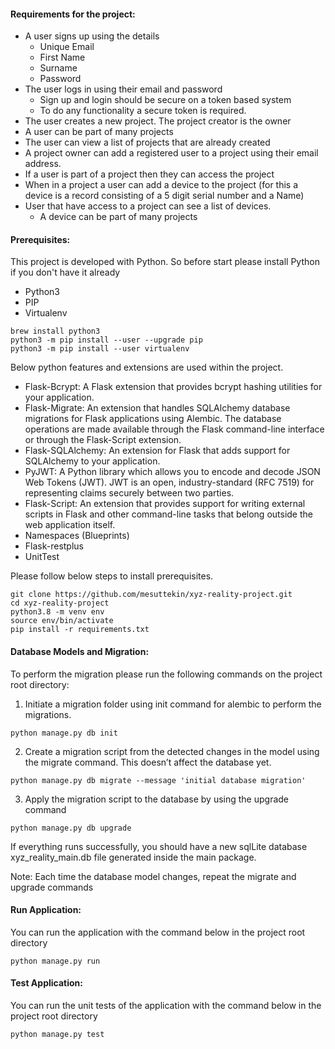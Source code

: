 #### Requirements for the project:
* A user signs up using the details
    * Unique Email
    * First Name
    * Surname
    * Password
* The user logs in using their email and password
    * Sign up and login should be secure on a token based system
    * To do any functionality a secure token is required.
* The user creates a new project.  The project creator is the owner
* A user can be part of many projects
* The user can view a list of projects that are already created
* A project owner can add a registered user to a project using their email address.
* If a user is part of a project then they can access the project
* When in a project a user can add a device to the project (for this a device is a record consisting of a 5 digit serial number and a Name)
* User that have access to a project can see a list of devices.
    * A device can be part of many projects

#### Prerequisites:
This project is developed with Python. So before start please install Python if you don't have it already

* Python3
* PIP
* Virtualenv
```
brew install python3
python3 -m pip install --user --upgrade pip
python3 -m pip install --user virtualenv
```

Below python features and extensions are used within the project. 
* Flask-Bcrypt: A Flask extension that provides bcrypt hashing utilities for your application.
* Flask-Migrate: An extension that handles SQLAlchemy database migrations for Flask applications using Alembic. The database operations are made available through the Flask command-line interface or through the Flask-Script extension.
* Flask-SQLAlchemy: An extension for Flask that adds support for SQLAlchemy to your application.
* PyJWT: A Python library which allows you to encode and decode JSON Web Tokens (JWT). JWT is an open, industry-standard (RFC 7519) for representing claims securely between two parties.
* Flask-Script: An extension that provides support for writing external scripts in Flask and other command-line tasks that belong outside the web application itself.
* Namespaces (Blueprints)
* Flask-restplus
* UnitTest

Please follow below steps to install prerequisites.
```
git clone https://github.com/mesuttekin/xyz-reality-project.git
cd xyz-reality-project
python3.8 -m venv env
source env/bin/activate
pip install -r requirements.txt
```
#### Database Models and Migration:
To perform the migration please run the following commands on the project root directory:

1. Initiate a migration folder using init command for alembic to perform the migrations.
```
python manage.py db init
```
2. Create a migration script from the detected changes in the model using the migrate command. This doesn’t affect the database yet.

```
python manage.py db migrate --message 'initial database migration'
```
3. Apply the migration script to the database by using the upgrade command

```
python manage.py db upgrade
```
If everything runs successfully, you should have a new sqlLite database
xyz_reality_main.db file generated inside the main package.

 Note: Each time the database model changes, repeat the migrate and upgrade commands

#### Run Application:

You can run the application with the command below in the project root directory

```
python manage.py run
```

#### Test Application:

You can run the unit tests of the application with the command below in the project root directory

```
python manage.py test
```